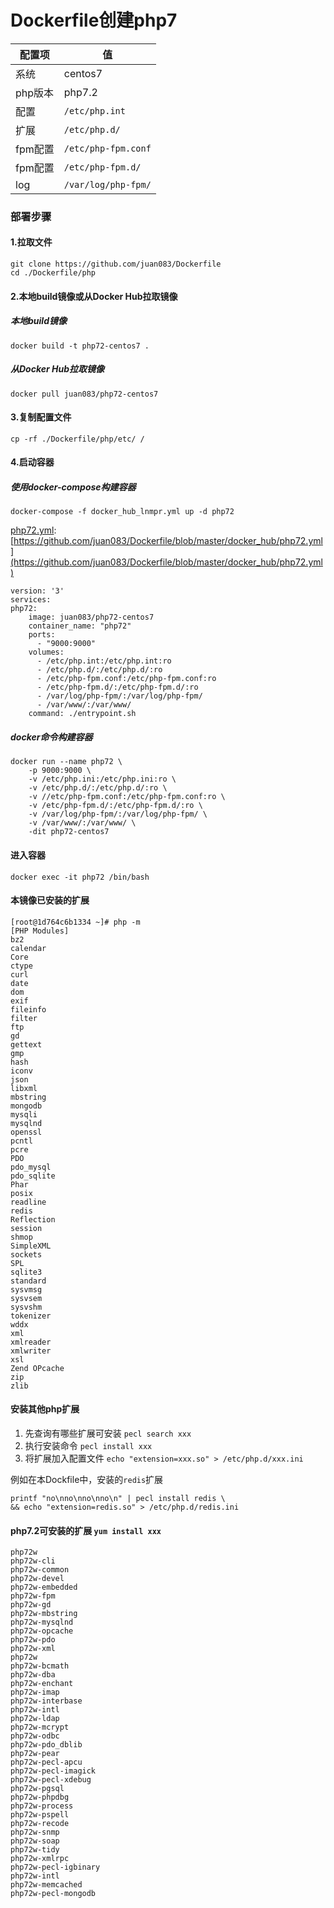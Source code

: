 Dockerfile创建php7
====

配置项 | 值  
-|-
系统 | centos7
php版本 | php7.2
配置 | `/etc/php.int`
扩展 | `/etc/php.d/`
fpm配置 | `/etc/php-fpm.conf`
fpm配置 | `/etc/php-fpm.d/`
log | `/var/log/php-fpm/`

### 部署步骤
#### 1.拉取文件
```
git clone https://github.com/juan083/Dockerfile
cd ./Dockerfile/php
```

#### 2.本地build镜像或从Docker Hub拉取镜像
##### 本地build镜像
```
docker build -t php72-centos7 .
```

##### 从Docker Hub拉取镜像
```
docker pull juan083/php72-centos7
```

#### 3.复制配置文件
```
cp -rf ./Dockerfile/php/etc/ /
```

#### 4.启动容器
##### 使用docker-compose构建容器
```
docker-compose -f docker_hub_lnmpr.yml up -d php72
```

[php72.yml](https://github.com/juan083/Dockerfile/blob/master/docker_hub/php72.yml): [https://github.com/juan083/Dockerfile/blob/master/docker_hub/php72.yml](https://github.com/juan083/Dockerfile/blob/master/docker_hub/php72.yml)

```
version: '3'
services:
php72:
    image: juan083/php72-centos7
    container_name: "php72"
    ports:
      - "9000:9000"
    volumes:
      - /etc/php.int:/etc/php.int:ro
      - /etc/php.d/:/etc/php.d/:ro
      - /etc/php-fpm.conf:/etc/php-fpm.conf:ro
      - /etc/php-fpm.d/:/etc/php-fpm.d/:ro
      - /var/log/php-fpm/:/var/log/php-fpm/
      - /var/www/:/var/www/
    command: ./entrypoint.sh
```

##### docker命令构建容器
```
docker run --name php72 \
    -p 9000:9000 \
    -v /etc/php.ini:/etc/php.ini:ro \
    -v /etc/php.d/:/etc/php.d/:ro \
    -v //etc/php-fpm.conf:/etc/php-fpm.conf:ro \
    -v /etc/php-fpm.d/:/etc/php-fpm.d/:ro \
    -v /var/log/php-fpm/:/var/log/php-fpm/ \
    -v /var/www/:/var/www/ \
    -dit php72-centos7
```

#### 进入容器
```
docker exec -it php72 /bin/bash
```

#### 本镜像已安装的扩展
```
[root@1d764c6b1334 ~]# php -m
[PHP Modules]
bz2
calendar
Core
ctype
curl
date
dom
exif
fileinfo
filter
ftp
gd
gettext
gmp
hash
iconv
json
libxml
mbstring
mongodb
mysqli
mysqlnd
openssl
pcntl
pcre
PDO
pdo_mysql
pdo_sqlite
Phar
posix
readline
redis
Reflection
session
shmop
SimpleXML
sockets
SPL
sqlite3
standard
sysvmsg
sysvsem
sysvshm
tokenizer
wddx
xml
xmlreader
xmlwriter
xsl
Zend OPcache
zip
zlib
```

#### 安装其他php扩展
1. 先查询有哪些扩展可安装 `pecl search xxx`
2. 执行安装命令 `pecl install xxx`
3. 将扩展加入配置文件 `echo "extension=xxx.so" > /etc/php.d/xxx.ini`

例如在本Dockfile中，安装的`redis`扩展
```
printf "no\nno\nno\nno\n" | pecl install redis \
&& echo "extension=redis.so" > /etc/php.d/redis.ini
```

#### php7.2可安装的扩展 `yum install xxx`
```
php72w
php72w-cli
php72w-common
php72w-devel
php72w-embedded
php72w-fpm
php72w-gd
php72w-mbstring
php72w-mysqlnd
php72w-opcache
php72w-pdo
php72w-xml
php72w
php72w-bcmath
php72w-dba
php72w-enchant
php72w-imap
php72w-interbase
php72w-intl
php72w-ldap
php72w-mcrypt
php72w-odbc
php72w-pdo_dblib
php72w-pear
php72w-pecl-apcu
php72w-pecl-imagick
php72w-pecl-xdebug
php72w-pgsql
php72w-phpdbg
php72w-process
php72w-pspell
php72w-recode
php72w-snmp
php72w-soap
php72w-tidy
php72w-xmlrpc
php72w-pecl-igbinary
php72w-intl
php72w-memcached
php72w-pecl-mongodb
```
